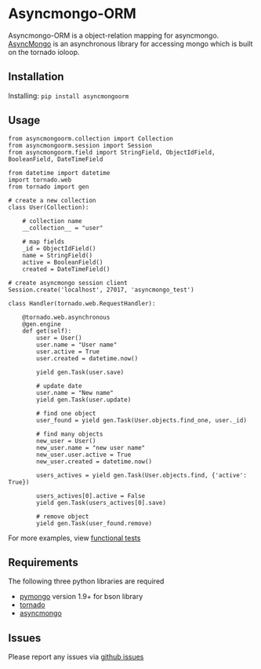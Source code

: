 Asyncmongo-ORM
======================

Asyncmongo-ORM is a object-relation mapping for asyncmongo. [AsyncMongo](http://github.github.com/bitly/asyncmongo) is an asynchronous library for accessing mongo which is built on the tornado ioloop.

Installation
-----------------

Installing: `pip install asyncmongoorm`

Usage
--------------

    from asyncmongoorm.collection import Collection
    from asyncmongoorm.session import Session
    from asyncmongoorm.field import StringField, ObjectIdField, BooleanField, DateTimeField
    
    from datetime import datetime
    import tornado.web
    from tornado import gen

    # create a new collection
    class User(Collection):
    
        # collection name
        __collection__ = "user"
        
        # map fields
        _id = ObjectIdField()
        name = StringField()
        active = BooleanField()
        created = DateTimeField()
        
    # create asyncmongo session client
    Session.create('localhost', 27017, 'asyncmongo_test') 
    
    class Handler(tornado.web.RequestHandler):

        @tornado.web.asynchronous
        @gen.engine
        def get(self):
            user = User()
            user.name = "User name"
            user.active = True
            user.created = datetime.now()

            yield gen.Task(user.save)

            # update date
            user.name = "New name"
            yield gen.Task(user.update)

            # find one object
            user_found = yield gen.Task(User.objects.find_one, user._id)
            
            # find many objects
            new_user = User()
            new_user.name = "new user name"
            new_user.user.active = True
            new_user.created = datetime.now()
            
            users_actives = yield gen.Task(User.objects.find, {'active': True})
            
            users_actives[0].active = False
            yield gen.Task(users_actives[0].save)

            # remove object
            yield gen.Task(user_found.remove)

For more examples, view [functional tests](https://github.com/marcelnicolay/asyncmongo-orm/tree/master/tests/functional)

Requirements
------------
The following three python libraries are required

* [pymongo](http://github.com/mongodb/mongo-python-driver) version 1.9+ for bson library
* [tornado](http://github.com/facebook/tornado)
* [asyncmongo](http://github.github.com/bitly/asyncmongo)

Issues
------

Please report any issues via [github issues](https://github.com/marcelnicolay/asyncmongo-orm/issues)